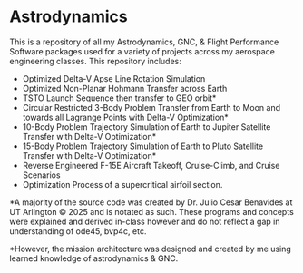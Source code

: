 # Astrodynamics

This is a repository of all my Astrodynamics, GNC, &amp; Flight Performance Software packages used for a variety of projects across my aerospace engineering classes. This repository includes:

 - Optimized Delta-V Apse Line Rotation Simulation
 - Optimized Non-Planar Hohmann Transfer across Earth
 - TSTO Launch Sequence then transfer to GEO orbit*
 - Circular Restricted 3-Body Problem Transfer from Earth to Moon and towards all Lagrange Points with Delta-V Optimization*
 - 10-Body Problem Trajectory Simulation of Earth to Jupiter Satellite Transfer with Delta-V Optimization*
 - 15-Body Problem Trajectory Simulation of Earth to Pluto Satellite Transfer with Delta-V Optimization*
 - Reverse Engineered F-15E Aircraft Takeoff, Cruise-Climb, and Cruise Scenarios
 - Optimization Process of a supercritical airfoil section.

*A majority of the source code was created by Dr. Julio Cesar Benavides at UT Arlington © 2025 and is notated as such. These programs and concepts were explained and derived in-class however and do not reflect a gap in understanding of ode45, bvp4c, etc.

*However, the mission architecture was designed and created by me using learned knowledge of astrodynamics & GNC.

